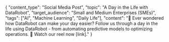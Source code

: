 {
  "content_type": "Social Media Post",
  "topic": "A Day in the Life with DataRobot",
  "target_audience": "Small and Medium Enterprises (SMEs)",
  "tags": ["AI", "Machine Learning", "Daily Life"],
  "content": "🌟 Ever wondered how DataRobot can make your day easier? Follow us through a day in the life using DataRobot - from automating predictive models to optimizing operations. 🔄 Watch our reel now [link]."
}